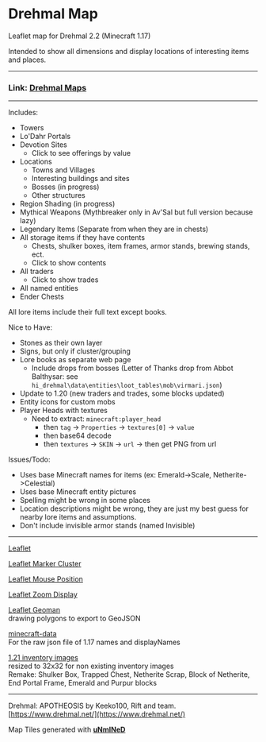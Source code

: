 # Drehmal Map
Leaflet map for Drehmal 2.2 (Minecraft 1.17)

Intended to show all dimensions and display locations of interesting items and places.

---
### Link: **[Drehmal Maps](https://zachaa.github.io/DrehmalMap/)**
---

Includes:
- Towers
- Lo'Dahr Portals
- Devotion Sites
    - Click to see offerings by value
- Locations
    - Towns and Villages
    - Interesting buildings and sites
    - Bosses (in progress)
    - Other structures
- Region Shading (in progress)
- Mythical Weapons (Mythbreaker only in Av'Sal but full version because lazy)
- Legendary Items (Separate from when they are in chests)
- All storage items if they have contents
    - Chests, shulker boxes, item frames, armor stands, brewing stands, ect.
    - Click to show contents
- All traders
    - Click to show trades
- All named entities
- Ender Chests

All lore items include their full text except books.

Nice to Have:
- Stones as their own layer
- Signs, but only if cluster/grouping
- Lore books as separate web page
    - Include drops from bosses (Letter of Thanks drop from Abbot Balthysar: see `hi_drehmal\data\entities\loot_tables\mob\virmari.json`)
- Update to 1.20 (new traders and trades, some blocks updated)
- Entity icons for custom mobs
- Player Heads with textures
    - Need to extract: `minecraft:player_head`
        - then `tag` -> `Properties` -> `textures[0]` -> `value`
        - then base64 decode
        - then `textures` -> `SKIN` -> `url` -> then get PNG from url

Issues/Todo:
- Uses base Minecraft names for items (ex: Emerald->Scale, Netherite->Celestial)
- Uses base Minecraft entity pictures
- Spelling might be wrong in some places
- Location descriptions might be wrong, they are just my best guess for nearby lore items and assumptions.
- Don't include invisible armor stands (named Invisible)

---
[Leaflet](https://leafletjs.com/)

[Leaflet Marker Cluster](https://github.com/Leaflet/Leaflet.markercluster)

[Leaflet Mouse Position](https://github.com/ardhi/Leaflet.MousePosition)

[Leaflet Zoom Display](https://github.com/azavea/Leaflet.zoomdisplay)

[Leaflet Geoman](https://geoman.io/docs)<br>
drawing polygons to export to GeoJSON

[minecraft-data](https://github.com/PrismarineJS/minecraft-data)<br>
For the raw json file of 1.17 names and displayNames

[1.21 inventory images](https://www.okamisquadron.com/downloads/1-21-images)<br>
resized to 32x32 for non existing inventory images<br>
Remake: Shulker Box, Trapped Chest, Netherite Scrap, Block of Netherite, End Portal Frame, Emerald and Purpur blocks

---
Drehmal: APOTHEOSIS by Keeko100, Rift and team. [https://www.drehmal.net/](https://www.drehmal.net/)

Map Tiles generated with **[uNmINeD](https://unmined.net/)**
